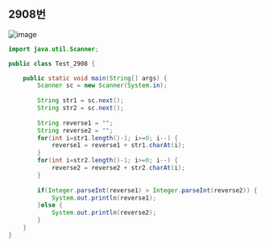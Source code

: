 ## 2908번
![image](https://user-images.githubusercontent.com/70584146/151985858-b538a989-40c3-47ef-bb0f-bf0b26f0b814.png)

```java
import java.util.Scanner;

public class Test_2908 {

	public static void main(String[] args) {
		Scanner sc = new Scanner(System.in);
		
		String str1 = sc.next();
		String str2 = sc.next();
		
		String reverse1 = "";
		String reverse2 = "";
		for(int i=str1.length()-1; i>=0; i--) {
			reverse1 = reverse1 + str1.charAt(i);
		}
		for(int i=str2.length()-1; i>=0; i--) {
			reverse2 = reverse2 + str2.charAt(i);
		}
		
		if(Integer.parseInt(reverse1) > Integer.parseInt(reverse2)) {
			System.out.println(reverse1);
		}else {
			System.out.println(reverse2);
		}
	}
}
```
